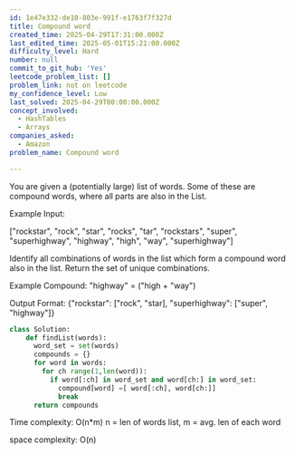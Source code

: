 ```yaml
---
id: 1e47e332-de10-803e-991f-e1763f7f327d
title: Compound word
created_time: 2025-04-29T17:31:00.000Z
last_edited_time: 2025-05-01T15:21:00.000Z
difficulty_level: Hard
number: null
commit_to_git_hub: 'Yes'
leetcode_problem_list: []
problem_link: not on leetcode
my_confidence_level: Low
last_solved: 2025-04-29T00:00:00.000Z
concept_involved:
  - HashTables
  - Arrays
companies_asked:
  - Amazon
problem_name: Compound word

---
```


You are given a (potentially large) list of words. Some of these are compound words, where all parts are also in the List.

Example Input:

\["rockstar", "rock", "star", "rocks", "tar", "rockstars", "super", "superhighway", "highway", "high", "way", "superhighway"]

Identify all combinations of words in the list which form a compound word also in the list. Return the set of unique combinations.

Example Compound: "highway" = ("high + "way")

Output Format: {"rockstar": \["rock", "star], "superhighway": \["super", "highway"]}

```python
class Solution: 
    def findList(words): 
      word_set = set(words)
      compounds = {}
      for word in words: 
        for ch range(1,len(word)):
          if word[:ch] in word_set and word[ch:] in word_set: 
            compound[word] =[ word[:ch], word[ch:]]
            break 
      return compounds
```

Time complexity: O(n\*m) n = len of words list, m = avg. len of each word

space complexity: O(n)
